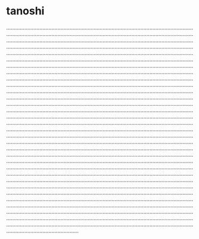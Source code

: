 # tanoshi
................................................................................................................................................................................................................................................................................................................................................................................................................................................................................................................................................................................................................................................................................................................................................................................................................................................................................................................................................................................................................................................................................................................................................................................................................................................................................................................................................................................................................................................................................................................................................................................................................................................................................................................................................................................................................................................................................................................................................................................................................................................................................................................................................................................................................................................................................................................................................................................................................................................................................................................................................................................................................................................................................................................................................................................................................................................................................................................................................................................................................................................................................................................................................................................................................................................................................................................................................................................................................................................................................................................................................................................................................................................................................................................................................................................................................................................................................................................................................................................................................................................................................................................................................................................